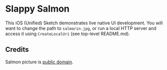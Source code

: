 Slappy Salmon
=============

This iOS (Unified) Sketch demonstrates live native UI development. You will
want to change the path to `salmarin.jpg`, or run a local HTTP server and
access it using `CreateLocalUri` (see top-level README.md).

Credits
-------

Salmon picture is [public domain](http://digitalmedia.fws.gov/cdm/singleitem/collection/natdiglib/id/2334/rec/4).
